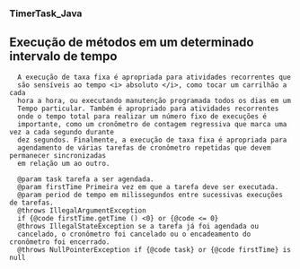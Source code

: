 ### TimerTask_Java
## Execução de métodos em um determinado intervalo de tempo

      A execução de taxa fixa é apropriada para atividades recorrentes que 
      são sensíveis ao tempo <i> absoluto </i>, como tocar um carrilhão a cada
      hora a hora, ou executando manutenção programada todos os dias em um
      Tempo particular. Também é apropriado para atividades recorrentes
      onde o tempo total para realizar um número fixo de execuções é
      importante, como um cronômetro de contagem regressiva que marca uma vez a cada segundo durante
      dez segundos. Finalmente, a execução de taxa fixa é apropriada para
      agendamento de várias tarefas de cronômetro repetidas que devem permanecer sincronizadas
      em relação um ao outro.
     
      @param task tarefa a ser agendada.
      @param firstTime Primeira vez em que a tarefa deve ser executada.
      @param period de tempo em milissegundos entre sucessivas execuções de tarefas.
      @throws IllegalArgumentException 
      if {@code firstTime.getTime () <0} or {@code <= 0}
      @throws IllegalStateException se a tarefa já foi agendada ou
      cancelado, o cronômetro foi cancelado ou o encadeamento do cronômetro foi encerrado.
      @throws NullPointerException if {@code task} or {@code firstTime} is null
